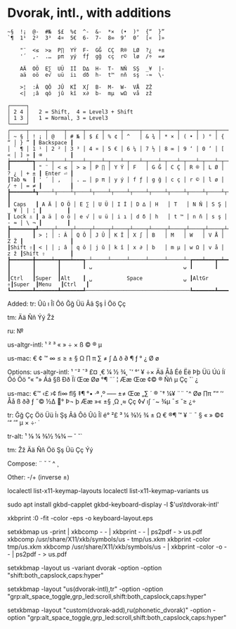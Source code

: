 # Dvorak, intl., with additions

```
~§  !¡  @-  #№  $£  %¢  ^-  &-  *×  (•  )°  {“  }”
`¶  1¹  2²  3³  4¤  5€  6-  7-  8∞  9‘  0’  [«  ]»

    "¨  <≤  >≥  P∏  YÝ  F-  GĞ  CÇ  R®  LØ  ?¿  +±
    '´  ,-  .…  pπ  yý  fƒ  gğ  cç  r©  lø  /÷  =≠

    AÄ  OÖ  E∑  UÜ  Iİ  D∆  H-  T-  NŇ  SŞ  _¥  |-
    aä  oö  e√  uü  iı  dδ  h-  t™  nň  sş  -≈  \-

    >¦  :Â  QÔ  JÛ  KÎ  X∫  B-  M-  W-  VÅ  ZŽ
    <|  ;â  qô  jû  kî  x∂  b-  mµ  wΩ  vå  zž
```

```
┌─────┐
│ 2 4 │   2 = Shift,  4 = Level3 + Shift
│ 1 3 │   1 = Normal, 3 = Level3
└─────┘
┌─────┬─────┬─────┬─────┬─────┬─────┬─────┬─────┬─────┬─────┬─────┬─────┬─────┲━━━━━━━━━━━┓
│ ~ § │ ! ¡ │ @   │ # № │ $ £ │ % ¢ │ ^   │ & ¾ │ * × │ ( • │ ) ° │ { “ │ } ” ┃ Backspace ┃
│ ` ¶ │ 1 ¹ │ 2 ² │ 3 ³ │ 4 ¤ │ 5 € │ 6 ¼ │ 7 ½ │ 8 ∞ │ 9 ‘ │ 0 ’ │ [ « │ ] » ┃ ⌫         ┃
┢━━━━━┷━┱───┴─┬───┴─┬───┴─┬───┴─┬───┴─┬───┴─┬───┴─┬───┴─┬───┴─┬───┴─┬───┴─┬───┺━┳━━━━━━━━━┫
┃       ┃ " ¨ │ < ≤ │ > ≥ │ P ∏ │ Y Ý │ F   │ G Ğ │ C Ç │ R ® │ L Ø │ ? ¿ │ + ± ┃ Enter ⏎ ┃
┃Tab ↹  ┃ ' ´ │ ,   │ . … │ p π │ y ý │ f ƒ │ g ğ │ c ç │ r © │ l ø │ / ÷ │ = ≠ ┃         ┃
┣━━━━━━━┻┱────┴┬────┴┬────┴┬────┴┬────┴┬────┴┬────┴┬────┴┬────┴┬────┴┬────┴┬────┺┓        ┃
┃ Caps   ┃ A Ä │ O Ö │ E ∑ │ U Ü │ I İ │ D ∆ │ H   │ T   │ N Ň │ S Ş │ _ ¥ │ | ¦ ┃        ┃
┃ Lock ⇬ ┃ a ä │ o ö │ e √ │ u ü │ i ı │ d δ │ h   │ t ™ │ n ň │ s ş │ - ≈ │ \ ¬ ┃        ┃
┣━━━━━━━┳┹────┬┴────┬┴────┬┴────┬┴────┬┴────┬┴────┬┴────┬┴────┬┴────┬┴────┲┷━━━━━┻━━━━━━━━┫
┃       ┃ > ¦ │ : Â │ Q Ô │ J Û │ K Î │ X ∫ │ B   │ M   │ W   │ V Å │ Z Ž ┃               ┃
┃Shift ⇧┃ < | │ ; â │ q ô │ j û │ k î │ x ∂ │ b   │ m µ │ w Ω │ v å │ z ž ┃Shift ⇧        ┃
┣━━━━━━━╋━━━━━┷━┳━━━┷━━━┱─┴─────┴─────┴─────┴─────┴─────┴─┲━━━┷━━━┳━┷━━━━━╋━━━━━━━┳━━━━━━━┫
┃       ┃       ┃       ┃ ␣                             ⍽ ┃       ┃       ┃       ┃       ┃
┃Ctrl   ┃Super  ┃Alt    ┃ ␣           Space             ⍽ ┃AltGr ⇮┃Super  ┃Menu   ┃Ctrl   ┃
┗━━━━━━━┻━━━━━━━┻━━━━━━━┹─────────────────────────────────┺━━━━━━━┻━━━━━━━┻━━━━━━━┻━━━━━━━┛
```

Added:
tr:
Ûû
ı
Îî
Ôô
Ğğ
Üü
Ââ
Şş
İ
Öö
Çç

tm:
Ää
Ňň
Ýý
Žž

ru:
№

us-altgr-intl:
¹
²
³
«
»
÷
×
ß
©
®
µ

us-mac:
€
¢
™
∞
≤
≥
±
§
Ω
∏
π
∑
≠
∫
∆
ð
∂
¶
ƒ
°
¿
Ø
ø

Options:
us-altgr-intl:
¹
˝²
¯³
£¤
¸€
¼
½
¾˛
˘‘
°’
¥
÷×
Ää
Åå
Éé
Ëë
Þþ
Üü
Úú
Íí
Óó
Öö
“«
”»
Áá
§ß
Ðð
Ïï
Œœ
Øø
°¶
¨´
¦
Ææ
Œœ
¢©
®
Ññ
µ
Çç
ˇ˙
¿

us-mac:
€™
‹£
›¢
ﬁ∞
ﬂ§
‡¶
°•
·ª
‚º
—–
±≠
Œœ
„∑
´
®
ˇ†
¼¥
¨¨
ˆ^
Øø
∏π
”“
’‘
Åå
ß
ð∂
ƒ
˝©
½∆
°
Þ¬
þ
Ææ
»«
±§
¸Ω
˛≈
Çç
◊√
ı∫
˜~
¾µ
¯≤
˘≥
¿÷


tr:
Ğğ
Çç
Öö
Üü
İı
Şş
Ââ
Ôô
Ûû
Îî
é°
²£
³
¼
⅜½
¾
±
Ω
€
®¶
™
¥
¨
¯
§
«
»
©¢
‘“
’”
µ
×
÷·
˙

tr-alt:
¹
⅛
¼
⅜½
⅝¾
─
ˇ
˘`

tm:
Žž
Ää
Ňň
Öö
Şş
Üü
Çç
Ýý


Compose:
¨
ˇ
˘
^
¸

Other:
-/+ (inverse ±)


localectl list-x11-keymap-layouts
localectl list-x11-keymap-variants us

sudo apt install gkbd-capplet
gkbd-keyboard-display -l $'us\tdvorak-intl'

xkbprint :0 -fit -color -eps -o keyboard-layout.eps

setxkbmap us -print | xkbcomp - - | xkbprint - - | ps2pdf - > us.pdf
xkbcomp /usr/share/X11/xkb/symbols/us - tmp/us.xkm
xkbprint -color tmp/us.xkm
xkbcomp /usr/share/X11/xkb/symbols/us - | xkbprint -color -o - - | ps2pdf - > us.pdf

setxkbmap -layout us -variant dvorak -option -option "shift:both_capslock,caps:hyper"

setxkbmap -layout "us(dvorak-intl),tr" -option -option "grp:alt_space_toggle,grp_led:scroll,shift:both_capslock,caps:hyper"

setxkbmap -layout "custom(dvorak-add),ru(phonetic_dvorak)" -option -option "grp:alt_space_toggle,grp_led:scroll,shift:both_capslock,caps:hyper"
